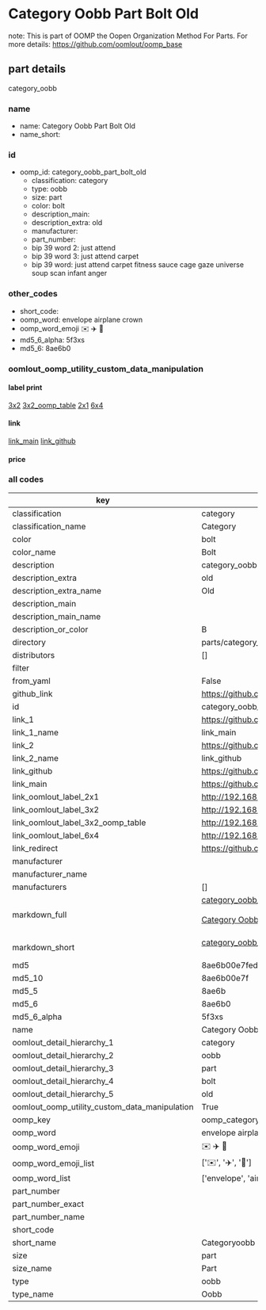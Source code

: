 # Category Oobb Part Bolt Old  

note: This is part of OOMP the Oopen Organization Method For Parts. For more details: https://github.com/oomlout/oomp_base

##  part details
  



category_oobb



### name
* name: Category Oobb Part Bolt Old
* name_short: 
### id
* oomp_id: category_oobb_part_bolt_old
  * classification: category
  * type: oobb
  * size: part
  * color: bolt
  * description_main: 
  * description_extra: old
  * manufacturer: 
  * part_number: 
  * bip 39 word 2: just attend
  * bip 39 word 3: just attend carpet
  * bip 39 word: just attend carpet fitness sauce cage gaze universe soup scan infant anger

### other_codes
* short_code: 
* oomp_word: envelope airplane crown
* oomp_word_emoji :envelope: :airplane: :crown:
* md5_6_alpha: 5f3xs
* md5_6: 8ae6b0






### oomlout_oomp_utility_custom_data_manipulation
#### label print
[3x2](http://192.168.1.245:1112/?label=oomp%205f3xs)
[3x2_oomp_table](http://192.168.1.108:1112/?label=oomp%205f3xs)
[2x1](http://192.168.1.242:1112/?label=oomp%205f3xs)
[6x4](http://192.168.1.55:1112/?label=oomp%205f3xs)    

#### link

[link_main](https://github.com/oomlout/oomlout_oomp_version_1_messy/tree/main/parts/category_oobb_part_bolt_old) [link_github](https://github.com/oomlout/oomlout_oomp_version_1_messy/tree/main/parts/category_oobb_part_bolt_old)                             

#### price







### all codes 
| key | value |  
| --- | --- |  
| classification | category |  
| classification_name | Category |  
| color | bolt |  
| color_name | Bolt |  
| description | category_oobb |  
| description_extra | old |  
| description_extra_name | Old |  
| description_main |  |  
| description_main_name |  |  
| description_or_color | B  |  
| directory | parts/category_oobb_part_bolt_old |  
| distributors | [] |  
| filter |  |  
| from_yaml | False |  
| github_link | https://github.com/oomlout/oomlout_oomp_part_src/tree/main/parts/category_oobb_part_bolt_old |  
| id | category_oobb_part_bolt_old |  
| link_1 | https://github.com/oomlout/oomlout_oomp_version_1_messy/tree/main/parts/category_oobb_part_bolt_old |  
| link_1_name | link_main |  
| link_2 | https://github.com/oomlout/oomlout_oomp_version_1_messy/tree/main/parts/category_oobb_part_bolt_old |  
| link_2_name | link_github |  
| link_github | https://github.com/oomlout/oomlout_oomp_version_1_messy/tree/main/parts/category_oobb_part_bolt_old |  
| link_main | https://github.com/oomlout/oomlout_oomp_version_1_messy/tree/main/parts/category_oobb_part_bolt_old |  
| link_oomlout_label_2x1 | http://192.168.1.242:1112/?label=oomp%205f3xs |  
| link_oomlout_label_3x2 | http://192.168.1.245:1112/?label=oomp%205f3xs |  
| link_oomlout_label_3x2_oomp_table | http://192.168.1.108:1112/?label=oomp%205f3xs |  
| link_oomlout_label_6x4 | http://192.168.1.55:1112/?label=oomp%205f3xs |  
| link_redirect | https://github.com/oomlout/oomlout_oomp_version_1_messy/tree/main/parts/category_oobb_part_bolt_old |  
| manufacturer |  |  
| manufacturer_name |  |  
| manufacturers | [] |  
| markdown_full | [category_oobb_part_bolt_old](none)<br>[](none)<br>[Category Oobb Part Bolt Old](none)<br><br> |  
| markdown_short | [category_oobb_part_bolt_old](none)<br><br> |  
| md5 | 8ae6b00e7fedcc1480dfc57e4583a3cb |  
| md5_10 | 8ae6b00e7f |  
| md5_5 | 8ae6b |  
| md5_6 | 8ae6b0 |  
| md5_6_alpha | 5f3xs |  
| name | Category Oobb Part Bolt Old |  
| oomlout_detail_hierarchy_1 | category |  
| oomlout_detail_hierarchy_2 | oobb |  
| oomlout_detail_hierarchy_3 | part |  
| oomlout_detail_hierarchy_4 | bolt |  
| oomlout_detail_hierarchy_5 | old |  
| oomlout_oomp_utility_custom_data_manipulation | True |  
| oomp_key | oomp_category_oobb_part_bolt_old |  
| oomp_word | envelope airplane crown |  
| oomp_word_emoji | :envelope: :airplane: :crown: |  
| oomp_word_emoji_list | [':envelope:', ':airplane:', ':crown:'] |  
| oomp_word_list | ['envelope', 'airplane', 'crown'] |  
| part_number |  |  
| part_number_exact |  |  
| part_number_name |  |  
| short_code |  |  
| short_name | Categoryoobb |  
| size | part |  
| size_name | Part |  
| type | oobb |  
| type_name | Oobb |  
